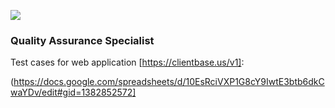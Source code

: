 ![](https://github.com/lma2023/lma2023/commit/33ffd62738f5971b27dfd260fe1c77d02ac6f79b)
### Quality Assurance Specialist

Test cases for web application [https://clientbase.us/v1]:

(https://docs.google.com/spreadsheets/d/10EsRciVXP1G8cY9IwtE3btb6dkCwaYDv/edit#gid=1382852572]

<!--
**lma2023/lma2023** is a ✨ _special_ ✨ repository because its `README.md` (this file) appears on your GitHub profile.

Here are some ideas to get you started:

- 🔭 I’m currently working on ...
- 🌱 I’m currently learning ...
- 👯 I’m looking to collaborate on ...
- 🤔 I’m looking for help with ...
- 💬 Ask me about ...
- 📫 How to reach me: ...
- 😄 Pronouns: ...
- ⚡ Fun fact: ...
-->
